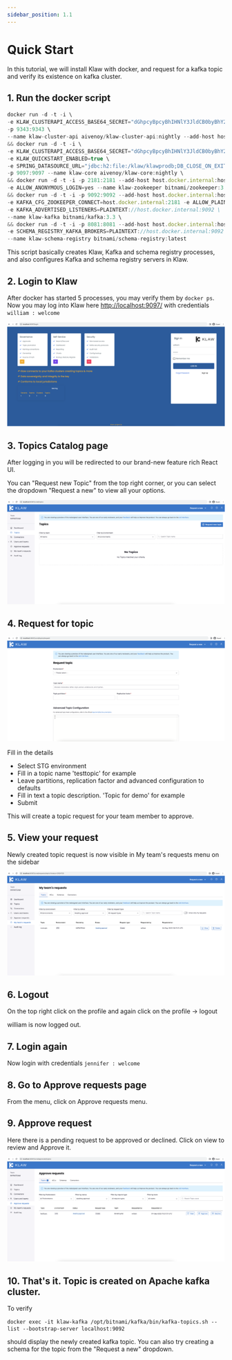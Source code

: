 ```yaml
---
sidebar_position: 1.1
---
```


# Quick Start

In this tutorial, we will install Klaw with docker, and request for a kafka topic and verify its existence on kafka cluster.

## 1. Run the docker script

```typescript copy-button
docker run -d -t -i \
-e KLAW_CLUSTERAPI_ACCESS_BASE64_SECRET="dGhpcyBpcyBhIHNlY3JldCB0byBhY2Nlc3MgY2x1c3RlcmFwaQ==" \
-p 9343:9343 \
--name klaw-cluster-api aivenoy/klaw-cluster-api:nightly --add-host host.docker.internal:host-gateway \
&& docker run -d -t -i \
-e KLAW_CLUSTERAPI_ACCESS_BASE64_SECRET="dGhpcyBpcyBhIHNlY3JldCB0byBhY2Nlc3MgY2x1c3RlcmFwaQ==" \
-e KLAW_QUICKSTART_ENABLED=true \
-e SPRING_DATASOURCE_URL="jdbc:h2:file:/klaw/klawprodb;DB_CLOSE_ON_EXIT=FALSE;DB_CLOSE_DELAY=-1;MODE=MySQL;CASE_INSENSITIVE_IDENTIFIERS=TRUE;" \
-p 9097:9097 --name klaw-core aivenoy/klaw-core:nightly \
&& docker run -d -t -i -p 2181:2181 --add-host host.docker.internal:host-gateway \
-e ALLOW_ANONYMOUS_LOGIN=yes --name klaw-zookeeper bitnami/zookeeper:3.8 \
&& docker run -d -t -i -p 9092:9092 --add-host host.docker.internal:host-gateway \
-e KAFKA_CFG_ZOOKEEPER_CONNECT=host.docker.internal:2181 -e ALLOW_PLAINTEXT_LISTENER=yes \
-e KAFKA_ADVERTISED_LISTENERS=PLAINTEXT://host.docker.internal:9092 \
--name klaw-kafka bitnami/kafka:3.3 \
&& docker run -d -t -i -p 8081:8081 --add-host host.docker.internal:host-gateway \
-e SCHEMA_REGISTRY_KAFKA_BROKERS=PLAINTEXT://host.docker.internal:9092 \
--name klaw-schema-registry bitnami/schema-registry:latest
```

This script basically creates Klaw, Kafka and schema registry processes, and also configures Kafka and schema 
registry servers in Klaw.

## 2. Login to Klaw

After docker has started 5 processes, you may verify them by `docker ps`.
Now you may log into Klaw here  [http://localhost:9097/](http://localhost:9097/) with credentials `william : welcome`

![Screenshot: Klaw's login page](../static/images/quickstart/QS_LoginScreen.png)

## 3. Topics Catalog page

After logging in you will be redirected to our brand-new feature rich React UI.

You can "Request new Topic" from the top right corner, or you can select the dropdown "Request a new" to view all your options.

![Screenshot: Topic catalog page](../static/images/quickstart/AfterLogin.png)

## 4. Request for topic

![Screenshot: Form to request a new topic](../static/images/quickstart/RequestForTopic.png)

Fill in the details
- Select STG environment
- Fill in a topic name 'testtopic' for example
- Leave partitions, replication factor and advanced configuration to defaults
- Fill in text a topic description. 'Topic for demo' for example 
- Submit

This will create a topic request for your team member to approve.

## 5. View your request

Newly created topic request is now visible in My team's requests menu on the sidebar

![Screenshot: "My teams requests" page](../static/images/quickstart/MyRequest.png)

## 6. Logout 

On the top right click on the profile and again click on the profile -> logout

william is now logged out.

## 7. Login again

Now login with credentials `jennifer : welcome`

## 8. Go to Approve requests page

From the menu, click on Approve requests menu.

## 9. Approve request

Here there is a pending request to be approved or declined. Click on view to review and Approve it.

![Screenshot: "Approve request" page](../static/images/quickstart/ApproveReq.png)

## 10. That's it. Topic is created on Apache kafka cluster.

To verify

``` copy-button
docker exec -it klaw-kafka /opt/bitnami/kafka/bin/kafka-topics.sh --list --bootstrap-server localhost:9092
```

should display the newly created kafka topic. You can also try creating a schema for the topic from the "Request a new" dropdown.